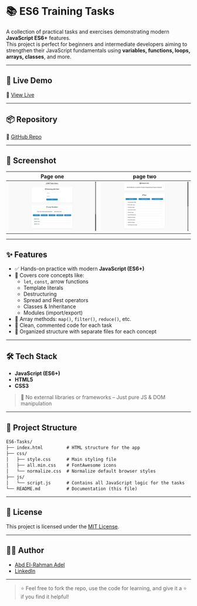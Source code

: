 # 📚 ES6 Training Tasks

A collection of practical tasks and exercises demonstrating modern **JavaScript ES6+** features.  
This project is perfect for beginners and intermediate developers aiming to strengthen their JavaScript fundamentals using **variables, functions, loops, arrays, classes**, and more.

---

## 🚀 Live Demo

📍 [View Live](https://codebyabdo.github.io/ES6-Tasks/)

---

## 📦 Repository

🔗 [GitHub Repo](https://github.com/codebyabdo/ES6-Tasks)

---

## 📸 Screenshot

| Page one | page two |
|-----------|------------------|
| ![Home](./screenshot-1.png) | ![Projects](./screenshot-2.png) |


---

## ✨ Features

- ✅ Hands-on practice with modern **JavaScript (ES6+)**
- 🧠 Covers core concepts like:
  - `let`, `const`, arrow functions
  - Template literals
  - Destructuring
  - Spread and Rest operators
  - Classes & Inheritance
  - Modules (import/export)
- 🔁 Array methods: `map()`, `filter()`, `reduce()`, etc.
- 🧪 Clean, commented code for each task
- 📂 Organized structure with separate files for each concept

---

## 🛠 Tech Stack

- **JavaScript (ES6+)**
- **HTML5**
- **CSS3**

> 📌 No external libraries or frameworks – Just pure JS & DOM manipulation

---

## 📁 Project Structure

```
ES6-Tasks/
├── index.html         # HTML structure for the app
├── css/
│   ├── style.css      # Main styling file
│   ├── all.min.css    # FontAwesome icons
│   └── normalize.css  # Normalize default browser styles
├── js/
│   └── script.js      # Contains all JavaScript logic for the tasks
└── README.md          # Documentation (this file)
```

---

## 📄 License

This project is licensed under the [MIT License](./LICENSE).

---

## 🙋‍♂️ Author

- [Abd El-Rahman Adel](https://github.com/codebyabdo)
- [LinkedIn](https://www.linkedin.com/in/codebyabdo)

---

> ⭐ Feel free to fork the repo, use the code for learning, and give it a ⭐ if you find it helpful!
